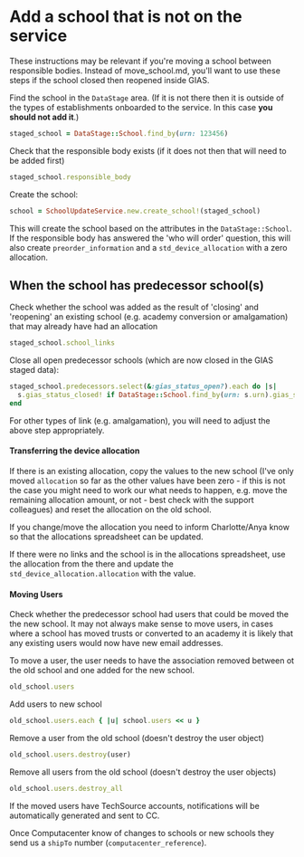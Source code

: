 # Add a school that is not on the service

These instructions may be relevant if you're moving a school between responsible bodies. Instead of
move_school.md, you'll want to use these steps if the school closed then reopened inside GIAS.

Find the school in the `DataStage` area. 
(If it is not there then it is outside of the types of establishments onboarded to the service. In this
case **you should not add it**.)

```ruby
staged_school = DataStage::School.find_by(urn: 123456)
```

Check that the responsible body exists (if it does not then that will need to be added first)

```ruby
staged_school.responsible_body
```

Create the school:

```ruby
school = SchoolUpdateService.new.create_school!(staged_school)
```

This will create the school based on the attributes in the `DataStage::School`. 
If the responsible body has answered the 'who will order' question, this will also create 
`preorder_information` and a `std_device_allocation` with a zero allocation.

## When the school has predecessor school(s)

Check whether the school was added as the result of 'closing' and 'reopening' an existing school 
(e.g. academy conversion or amalgamation) that may already have had an allocation

```ruby
staged_school.school_links
```

Close all open predecessor schools (which are now closed in the GIAS staged data):

```ruby
staged_school.predecessors.select(&:gias_status_open?).each do |s|
  s.gias_status_closed! if DataStage::School.find_by(urn: s.urn).gias_status_closed?
end
```

For other types of link (e.g. amalgamation), you will need to adjust the above step appropriately.

#### Transferring the device allocation

If there is an existing allocation, copy the values to the new school (I've only moved `allocation` so far as the other values have been zero - if this is not the case you might need to work our what needs to happen, e.g. move the remaining allocation amount, or not - best check with the support colleagues) and reset the allocation on the old school.

If you change/move the allocation you need to inform Charlotte/Anya know so that the allocations spreadsheet can be updated.

If there were no links and the school is in the allocations spreadsheet, use the allocation from the there and update the `std_device_allocation.allocation` with the value.

#### Moving Users

Check whether the predecessor school had users that could be moved the the new school.  It may not always make sense to move users, in cases where a school has moved trusts or converted to an academy it is likely that any existing users would now have new email addresses.

To move a user, the user needs to have the association removed between ot the old school and one added for the new school.

```ruby
old_school.users
```

Add users to new school

```ruby
old_school.users.each { |u| school.users << u }
```

Remove a user from the old school (doesn't destroy the user object)

```ruby
old_school.users.destroy(user)
```

Remove all users from the old school (doesn't destroy the user objects)

```ruby
old_school.users.destroy_all
```

If the moved users have TechSource accounts, notifications will be automatically generated and sent to CC.

Once Computacenter know of changes to schools or new schools they send us a `shipTo` number (`computacenter_reference`).
